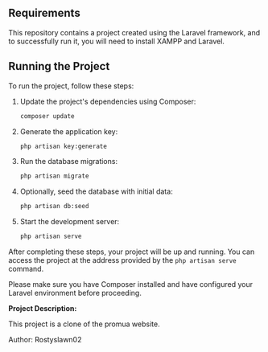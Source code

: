 ## Requirements

This repository contains a project created using the Laravel framework, and to successfully run it, you will need to install XAMPP and Laravel.

## Running the Project

To run the project, follow these steps:

1. Update the project's dependencies using Composer:

    ```bash
    composer update
    ```

2. Generate the application key:

    ```bash
    php artisan key:generate
    ```

3. Run the database migrations:

    ```bash
    php artisan migrate
    ```

4. Optionally, seed the database with initial data:

    ```bash
    php artisan db:seed
    ```

5. Start the development server:

    ```bash
    php artisan serve
    ```

After completing these steps, your project will be up and running. You can access the project at the address provided by the `php artisan serve` command.

Please make sure you have Composer installed and have configured your Laravel environment before proceeding.

**Project Description:**

This project is a clone of the promua website.

Author: Rostyslawn02
